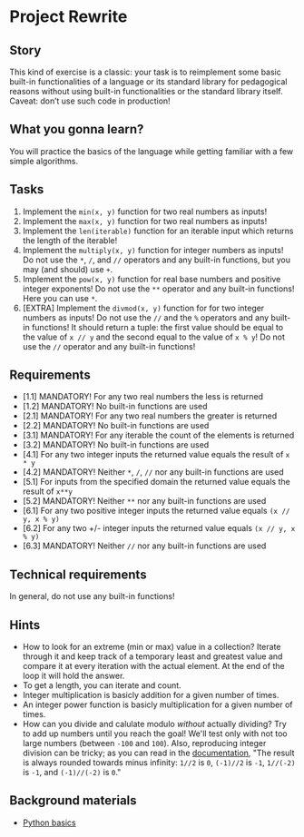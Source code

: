 # Project Rewrite

## Story

This kind of exercise is a classic: your task is to reimplement some basic built-in functionalities of a language or its standard library for pedagogical reasons without using built-in functionalities or the standard library itself. Caveat: don’t use such code in production!

## What you gonna learn?

You will practice the basics of the language while getting familiar with a few simple algorithms.

## Tasks

1. Implement the `min(x, y)` function for two real numbers as inputs!
2. Implement the `max(x, y)` function for two real numbers as inputs!
3. Implement the `len(iterable)` function for an iterable input which returns the length of the iterable!
4. Implement the `multiply(x, y)` function for integer numbers as inputs! Do not use the `*`, `/`, and `//` operators and any built-in functions, but you may (and should) use `+`.
5. Implement the `pow(x, y)` function for real base numbers and positive integer exponents! Do not use the `**` operator and any built-in functions! Here you can use `*`.
6. [EXTRA] Implement the `divmod(x, y)` function for for two integer numbers as inputs! Do not use the `//` and the `%` operators and any built-in functions! It should return a tuple: the first value should be equal to the value of `x // y` and the second equal to the value of `x % y`! Do not use the `//` operator and any built-in functions!

## Requirements

- [1.1] MANDATORY! For any two real numbers the less is returned
- [1.2] MANDATORY! No built-in functions are used
- [2.1] MANDATORY! For any two real numbers the greater is returned
- [2.2] MANDATORY! No built-in functions are used
- [3.1] MANDATORY! For any iterable the count of the elements is returned
- [3.2] MANDATORY! No built-in functions are used
- [4.1] For any two integer inputs the returned value equals the result of `x * y`
- [4.2] MANDATORY! Neither `*`, `/`, `//` nor any built-in functions are used
- [5.1] For inputs from the specified domain the returned value equals the result of `x**y`
- [5.2] MANDATORY! Neither `**` nor any built-in functions are used
- [6.1] For any two positive integer inputs the returned value equals `(x // y, x % y)`
- [6.2] For any two +/- integer inputs the returned value equals `(x // y, x % y)`
- [6.3] MANDATORY! Neither `//` nor any built-in functions are used

## Technical requirements

In general, do not use any built-in functions!

## Hints

- How to look for an extreme (min or max) value in a collection?
  Iterate through it and keep track of a temporary least and greatest
  value and compare it at every iteration with the actual element.
  At the end of the loop it will hold the answer.
- To get a length, you can iterate and count.
- Integer multiplication is basicly addition for a given number of times.
- An integer power function is basicly multiplication for a given number of times.
- How can you divide and calulate modulo _without_ actually dividing?
  Try to add up numbers until you reach the goal! We'll test only with
  not too large numbers (between `-100` and `100`).
  Also, reproducing integer division can be tricky; as you can read in the
  [documentation](https://docs.python.org/3/library/stdtypes.html#numeric-types-int-float-complex),
  "The result is always rounded towards minus infinity:
  `1//2` is `0`, `(-1)//2` is `-1`, `1//(-2)` is `-1`, and `(-1)//(-2)` is `0`."

## Background materials

- [Python basics](https://learn.code.cool/progbasics/#/../pages/python/python-basics-variables-conditions-loops-lists-strings-functions-user-interactions-file-handling)
